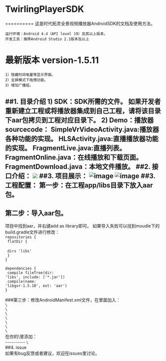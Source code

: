 # TwirlingPlayerSDK
==========
这是时代拓灵全景视频播放器AndroidSDK的文档及使用方法。<br/>

	运行环境：Android 4.4（API level 19）及其以上版本。
	开发工具：推荐Android Studio 2.1版本及以上
# 最新版本 version-1.5.11
	1）隐藏时间电量等显示界面。
	2）全屏模式下拖拽功能。
	3）增加广播组。
##1. 目录介绍
	1) SDK：SDK所需的文件。
	如果开发者重新建立工程或将播放器集成到自己工程，请将该目录下aar包拷贝到工程对应目录下。
	2) Demo：播放器sourcecode：
	SimpleVrVideoActivity.java:播放器各种功能的实现。
	HLSActivity.java:直播播放器功能的实现。
	FragmentLive.java:直播列表。
	FragmentOnline.java：在线播放和下载页面。
	FragmentDownload.java：本地文件播放。
##2. 接口介绍：
[![](https://jitpack.io/v/xieqiupeng/TwirlingPlayerSDK.svg)](https://jitpack.io/#xieqiupeng/TwirlingPlayerSDK)
##3. 项目展示：
![image](https://github.com/xieqiupeng/TwirlingPlayerSDK/blob/master/images/0.png)
![image](https://github.com/xieqiupeng/TwirlingPlayerSDK/blob/master/images/1.png)
##3. 工程配置：
第一步：在工程app/libs目录下放入aar包。
--------
第二步：导入aar包。<br/>
--------
项目中找到aar，并右键add as library即可。
如果导入失败可以找到moudle下的build.gradle文件进行修改：<br/>
	<code>repositories {</code><br/>
	<code>			flatDir {<br/></code><br/>
	<code>			dirs 'libs'</code><br/>
	<code>			}</code><br/>
	<code>}</code><br/>
	<p></p>
<code>dependencies {</code><br/>
<code>	compile fileTree(dir: 'libs', include: ['*.jar'])</code><br/>
<code>	compile(name: 'libgvr-1.5.10', ext: 'aar')</code><br/>
<code>}</code><br/>
<p></p>
###第三步：修改AndroidManifest.xml文件，在里面加入：<br/>
<code>\<!-- These permissions are used by Google VR SDK to get the best Google VR headset profiles. !--></code><br/>
<code>\<uses-permission android:name="android.permission.INTERNET" /></code><br/>
<code>\<uses-permission android:name="android.permission.ACCESS_NETWORK_STATE" /></code><br/>
<code>\<uses-permission android:name="android.permission.READ_EXTERNAL_STORAGE" /></code><br/>
<code>\<uses-permission android:name="android.permission.ACCESS_NETWORK_STATE" /></code><br/>
<code>\<uses-permission android:name="android.permission.WRITE_EXTERNAL_STORAGE" /></code><br/>
<code>\<uses-permission android:name="android.permission.MOUNT_UNMOUNT_FILESYSTEMS"/></code><br/>
在你的\<intent-filter>里添加：<br/>
----------
<code>\<category android:name="com.google.intent.category.CARDBOARD" /></code><br/>
##4. issue<br/>
如果有bug反馈或者建议，欢迎在issues里讨论。<br/>
